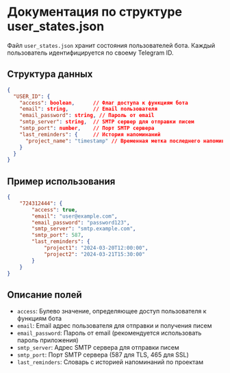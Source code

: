 # Документация по структуре user_states.json

Файл `user_states.json` хранит состояния пользователей бота. Каждый пользователь идентифицируется по своему Telegram ID.

## Структура данных

```json
{
  "USER_ID": {
    "access": boolean,      // Флаг доступа к функциям бота
    "email": string,        // Email пользователя
    "email_password": string, // Пароль от email
    "smtp_server": string,  // SMTP сервер для отправки писем
    "smtp_port": number,    // Порт SMTP сервера
    "last_reminders": {     // История напоминаний
      "project_name": "timestamp" // Временная метка последнего напоминания
    }
  }
}
```

## Пример использования

```json
{
	"724312444": {
		"access": true,
		"email": "user@example.com",
		"email_password": "password123",
		"smtp_server": "smtp.example.com",
		"smtp_port": 587,
		"last_reminders": {
			"project1": "2024-03-20T12:00:00",
			"project2": "2024-03-21T15:30:00"
		}
	}
}
```

## Описание полей

- `access`: Булево значение, определяющее доступ пользователя к функциям бота
- `email`: Email адрес пользователя для отправки и получения писем
- `email_password`: Пароль от email (рекомендуется использовать пароль приложения)
- `smtp_server`: Адрес SMTP сервера для отправки писем
- `smtp_port`: Порт SMTP сервера (587 для TLS, 465 для SSL)
- `last_reminders`: Словарь с историей напоминаний по проектам
